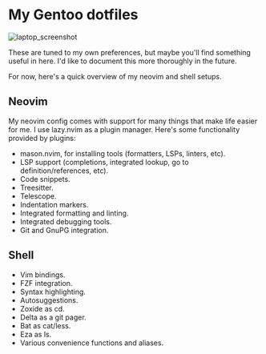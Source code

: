 # My Gentoo dotfiles

![laptop_screenshot](https://github.com/user-attachments/assets/0a128b41-2a19-459a-9859-f96677ba839b)

These are tuned to my own preferences, but maybe you'll find something
useful in here. I'd like to document this more thoroughly in the future.

For now, here's a quick overview of my neovim and shell setups.

## Neovim

My neovim config comes with support for many things that make life
easier for me. I use lazy.nvim as a plugin manager. Here's some
functionality provided by plugins:

- mason.nvim, for installing tools (formatters, LSPs, linters, etc).
- LSP support (completions, integrated lookup, go to definition/references, etc).
- Code snippets.
- Treesitter.
- Telescope.
- Indentation markers.
- Integrated formatting and linting.
- Integrated debugging tools.
- Git and GnuPG integration.

## Shell

- Vim bindings.
- FZF integration.
- Syntax highlighting.
- Autosuggestions.
- Zoxide as cd.
- Delta as a git pager.
- Bat as cat/less.
- Eza as ls.
- Various convenience functions and aliases.
